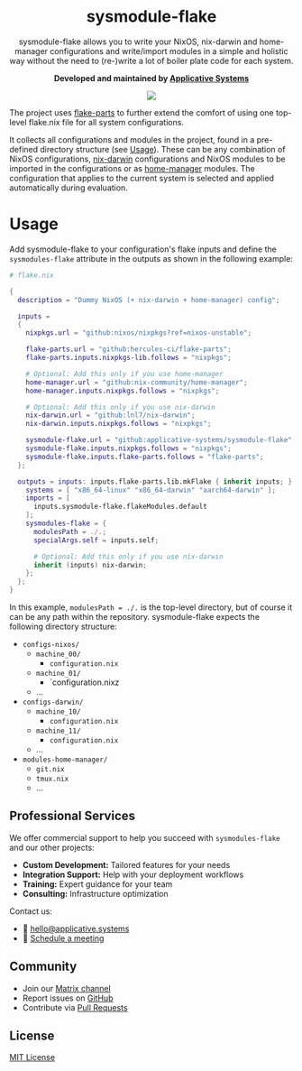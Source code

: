 <div align="center">

# sysmodule-flake

sysmodule-flake allows you to write your NixOS, nix-darwin and home-manager configurations and write/import modules in a simple and holistic way without the need to (re-)write a lot of boiler plate code for each system.

**Developed and maintained by [Applicative Systems](https://applicative.systems/)**

<p>
<a href="https://matrix.to/#/#applicative.systems:matrix.org"><img src="https://img.shields.io/badge/Support-%23applicative.systems-blue"/></a>
</p>

</div>

The project uses [flake-parts](https://github.com/hercules-ci/flake-parts) to further extend the comfort of using one top-level flake.nix file for all system configurations.

It collects all configurations and modules in the project, found in a pre-defined directory structure (see [Usage](#Usage)). These can be any combination of NixOS configurations, [nix-darwin](https://github.com/LnL7/nix-darwin) configurations and NixOS modules to be imported in the configurations or as [home-manager](https://github.com/nix-community/home-manager) modules.
The configuration that applies to the current system is selected and applied automatically during evaluation.

# Usage

Add sysmodule-flake to your configuration's flake inputs and define the `sysmodules-flake` attribute in the outputs as shown in the following example:

```nix
# flake.nix

{
  description = "Dummy NixOS (+ nix-darwin + home-manager) config";

  inputs =
  {
    nixpkgs.url = "github:nixos/nixpkgs?ref=nixos-unstable";

    flake-parts.url = "github:hercules-ci/flake-parts";
    flake-parts.inputs.nixpkgs-lib.follows = "nixpkgs";

    # Optional: Add this only if you use home-manager
    home-manager.url = "github:nix-community/home-manager";
    home-manager.inputs.nixpkgs.follows = "nixpkgs";

    # Optional: Add this only if you use nix-darwin
    nix-darwin.url = "github:lnl7/nix-darwin";
    nix-darwin.inputs.nixpkgs.follows = "nixpkgs";

    sysmodule-flake.url = "github:applicative-systems/sysmodule-flake";
    sysmodule-flake.inputs.nixpkgs.follows = "nixpkgs";
    sysmodule-flake.inputs.flake-parts.follows = "flake-parts";
  };

  outputs = inputs: inputs.flake-parts.lib.mkFlake { inherit inputs; } {
    systems = [ "x86_64-linux" "x86_64-darwin" "aarch64-darwin" ];
    imports = [
      inputs.sysmodule-flake.flakeModules.default
    ];
    sysmodules-flake = {
      modulesPath = ./.;
      specialArgs.self = inputs.self;

      # Optional: Add this only if you use nix-darwin
      inherit (inputs) nix-darwin;
    };
  };
}
```

In this example, `modulesPath = ./.` is the top-level directory, but of course it can be any path within the repository. sysmodule-flake expects the following directory structure:

- `configs-nixos/`
	- `machine_00/`
		- `configuration.nix`
	- `machine_01/`
		- `configuration.nixz
	- ...
- `configs-darwin/`
	- `machine_10/`
		- `configuration.nix`
	- `machine_11/`
		- `configuration.nix`
	- ...
- `modules-home-manager/`
	- `git.nix`
	- `tmux.nix`
	- ...

## Professional Services

We offer commercial support to help you succeed with `sysmodules-flake` and our
other projects:

  * **Custom Development:** Tailored features for your needs
  * **Integration Support:** Help with your deployment workflows
  * **Training:** Expert guidance for your team
  * **Consulting:** Infrastructure optimization

Contact us:

  * 📧 [hello@applicative.systems](mailto:hello@applicative.systems)
  * 🤝 [Schedule a meeting](https://nixcademy.com/meet)

## Community

  * Join our [Matrix channel](https://matrix.to/#/#applicative.systems:matrix.org)
  * Report issues on [GitHub](https://github.com/applicative-systems/sysmodule-flake/issues)
  * Contribute via [Pull Requests](https://github.com/applicative-systems/sysmodule-flake/pulls)

## License

[MIT License](./LICENSE)
